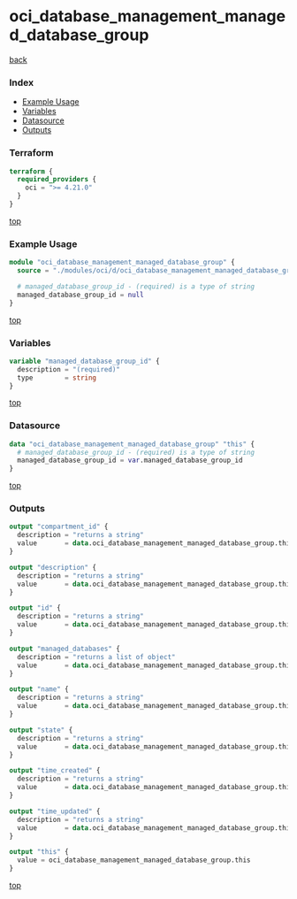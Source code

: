 # oci_database_management_managed_database_group

[back](../oci.md)

### Index

- [Example Usage](#example-usage)
- [Variables](#variables)
- [Datasource](#datasource)
- [Outputs](#outputs)

### Terraform

```terraform
terraform {
  required_providers {
    oci = ">= 4.21.0"
  }
}
```

[top](#index)

### Example Usage

```terraform
module "oci_database_management_managed_database_group" {
  source = "./modules/oci/d/oci_database_management_managed_database_group"

  # managed_database_group_id - (required) is a type of string
  managed_database_group_id = null
}
```

[top](#index)

### Variables

```terraform
variable "managed_database_group_id" {
  description = "(required)"
  type        = string
}
```

[top](#index)

### Datasource

```terraform
data "oci_database_management_managed_database_group" "this" {
  # managed_database_group_id - (required) is a type of string
  managed_database_group_id = var.managed_database_group_id
}
```

[top](#index)

### Outputs

```terraform
output "compartment_id" {
  description = "returns a string"
  value       = data.oci_database_management_managed_database_group.this.compartment_id
}

output "description" {
  description = "returns a string"
  value       = data.oci_database_management_managed_database_group.this.description
}

output "id" {
  description = "returns a string"
  value       = data.oci_database_management_managed_database_group.this.id
}

output "managed_databases" {
  description = "returns a list of object"
  value       = data.oci_database_management_managed_database_group.this.managed_databases
}

output "name" {
  description = "returns a string"
  value       = data.oci_database_management_managed_database_group.this.name
}

output "state" {
  description = "returns a string"
  value       = data.oci_database_management_managed_database_group.this.state
}

output "time_created" {
  description = "returns a string"
  value       = data.oci_database_management_managed_database_group.this.time_created
}

output "time_updated" {
  description = "returns a string"
  value       = data.oci_database_management_managed_database_group.this.time_updated
}

output "this" {
  value = oci_database_management_managed_database_group.this
}
```

[top](#index)